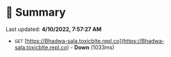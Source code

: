 # 📖 Summary
Last updated: **4/10/2022, 7:57:27 AM**

- `GET` [https://Bhadwa-sala.toxicblte.repl.co](https://Bhadwa-sala.toxicblte.repl.co) - **Down** (1033ms)
